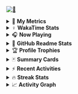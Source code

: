 [![🐙](https://hits.seeyoufarm.com/api/count/incr/badge.svg?url=https%3A%2F%2Fgithub.com%2Fktnkk%2Fhit-counter&count_bg=%23070707&title_bg=%23070707&icon=&icon_color=%23E7E7E7&title=visitors&edge_flat=true)](https://hits.seeyoufarm.com)

<details>
  <summary>🎼 <strong>My Metrics</strong></summary>
  
  <br>
  
 ![🐳](https://github.com/ktnkk/ktnkk/blob/main/github-metrics.svg)
  
  ***
</details>

<details>
  <summary>♀️ <strong>WakaTime Stats</strong></summary>
  
  <br>
  
<!--START_SECTION:waka-->
**🐱 My GitHub Data** 

> 🏆 1,449 Contributions in the Year 2021
 > 
> 📦 1.6 MB Used in GitHub's Storage 
 > 
> 💼 Opted to Hire
 > 
> 📜 9 Public Repositories 
 > 
> 🔑 23 Private Repositories  
 > 
**I'm a Night 🦉** 

```text
🌞 Morning    653 commits    ██████████░░░░░░░░░░░░░░░   42.51% 
🌆 Daytime    100 commits    █░░░░░░░░░░░░░░░░░░░░░░░░   6.51% 
🌃 Evening    318 commits    █████░░░░░░░░░░░░░░░░░░░░   20.7% 
🌙 Night      465 commits    ███████░░░░░░░░░░░░░░░░░░   30.27%

```
📅 **I'm Most Productive on Friday** 

```text
Monday       197 commits    ███░░░░░░░░░░░░░░░░░░░░░░   12.83% 
Tuesday      206 commits    ███░░░░░░░░░░░░░░░░░░░░░░   13.41% 
Wednesday    260 commits    ████░░░░░░░░░░░░░░░░░░░░░   16.93% 
Thursday     259 commits    ████░░░░░░░░░░░░░░░░░░░░░   16.86% 
Friday       263 commits    ████░░░░░░░░░░░░░░░░░░░░░   17.12% 
Saturday     206 commits    ███░░░░░░░░░░░░░░░░░░░░░░   13.41% 
Sunday       145 commits    ██░░░░░░░░░░░░░░░░░░░░░░░   9.44%

```


📊 **This Week I Spent My Time On** 

```text
⌚︎ Time Zone: America/New_York

💬 Programming Languages: 
Other                    50 hrs 54 mins      ███████████████████░░░░░░   76.22% 
JavaScript               12 hrs 42 mins      ████░░░░░░░░░░░░░░░░░░░░░   19.04% 
Markdown                 1 hr 25 mins        ░░░░░░░░░░░░░░░░░░░░░░░░░   2.14% 
Docker                   39 mins             ░░░░░░░░░░░░░░░░░░░░░░░░░   0.98% 
JSON                     24 mins             ░░░░░░░░░░░░░░░░░░░░░░░░░   0.62%

🔥 Editors: 
Browser                  50 hrs 38 mins      ███████████████████░░░░░░   75.82% 
IntelliJ                 16 hrs 8 mins       ██████░░░░░░░░░░░░░░░░░░░   24.18%

💻 Operating System: 
Mac                      66 hrs 47 mins      █████████████████████████   100.0%

```


 Last Updated on 27/09/2021
<!--END_SECTION:waka-->
  
  ***
</details>


<details>
  <summary>🎧 <strong>Now Playing</strong></summary>
  
  <br>
  
 [![🐟](https://spotify-github-profile.vercel.app/api/view?uid=31ybvkrtg6lpzufa4ap3lug3xjfy&cover_image=true&theme=default)](https://open.spotify.com/user/31ybvkrtg6lpzufa4ap3lug3xjfy?si=4d057bb568954fa5)
  
  ***
</details>

<details>
  <summary>🌟 <strong>GitHub Readme Stats</strong></summary>
  
  <br>
  
 <p align="left"> 
  <img alt="🐠" src="https://github-readme-stats.vercel.app/api?username=ktnkk&count_private=true&show_icons=true&theme=dark&include_all_commits=true" />
  <img alt="🐟" src="https://github-readme-stats.vercel.app/api/top-langs/?username=ktnkk&layout=compact&theme=dark&langs_count=10&hide=HTML,CSS,SCSS" />
</p>
  
  ***
</details>

<details>
  <summary>🏆 <strong>Profile Trophies</strong></summary>
  
  <br>
  
  [![🐬](https://github-profile-trophy.vercel.app/?username=ktnkk&rank=SECRET,SSS,SS,S,AAA,AA,A&theme=darkhub&row=1&margin-w=10&no-bg=true)](https://github.com/ryo-ma/github-profile-trophy)
  
  ***
</details>

<details>
  <summary>🃏 <strong>Summary Cards</strong></summary>
  
  <br>
  
  ![🐋](https://github-profile-summary-cards.vercel.app/api/cards/profile-details?username=ktnkk&theme=github_dark)
  ![🦑](https://github-profile-summary-cards.vercel.app/api/cards/repos-per-language?username=ktnkk&theme=github_dark)
  ![🦭](https://github-profile-summary-cards.vercel.app/api/cards/most-commit-language?username=ktnkk&theme=github_dark)
  ![🦀](https://github-profile-summary-cards.vercel.app/api/cards/stats?username=ktnkk&theme=github_dark)
  ![🦈](https://github-profile-summary-cards.vercel.app/api/cards/productive-time?username=ktnkk&theme=github_dark)
  
  ***
</details>

<details>
  <summary>⚡ <strong>Recent Activities</strong></summary>
  
  <br>
  
  <!--START_SECTION:activity-->
1. 🎉 Merged PR [#1](https://github.com/ktnkk/blog.tech/pull/1) in [ktnkk/blog.tech](https://github.com/ktnkk/blog.tech)
2. 💪 Opened PR [#1](https://github.com/ktnkk/blog.tech/pull/1) in [ktnkk/blog.tech](https://github.com/ktnkk/blog.tech)
3. ❗️ Closed issue [#6](https://github.com/ktnkk/blog/issues/6) in [ktnkk/blog](https://github.com/ktnkk/blog)
4. 🗣 Commented on [#6](https://github.com/ktnkk/blog/issues/6) in [ktnkk/blog](https://github.com/ktnkk/blog)
5. ❗️ Closed issue [#5](https://github.com/ktnkk/blog/issues/5) in [ktnkk/blog](https://github.com/ktnkk/blog)
6. 🗣 Commented on [#5](https://github.com/ktnkk/blog/issues/5) in [ktnkk/blog](https://github.com/ktnkk/blog)
7. ❗️ Opened issue [#11](https://github.com/ktnkk/blog/issues/11) in [ktnkk/blog](https://github.com/ktnkk/blog)
8. ❗️ Opened issue [#10](https://github.com/ktnkk/blog/issues/10) in [ktnkk/blog](https://github.com/ktnkk/blog)
9. ❗️ Opened issue [#9](https://github.com/ktnkk/blog/issues/9) in [ktnkk/blog](https://github.com/ktnkk/blog)
10. ❗️ Closed issue [#4](https://github.com/ktnkk/blog/issues/4) in [ktnkk/blog](https://github.com/ktnkk/blog)
<!--END_SECTION:activity-->
  
***
</details>

<details>
  <summary>🔥 <strong>Streak Stats</strong></summary>
  
  <br>
  
  [![🐠](http://github-readme-streak-stats.herokuapp.com?user=ktnkk&theme=dark)](https://git.io/streak-stats)
  
  ***
</details>

<details>
  <summary>📈 <strong>Activity Graph</strong></summary>
  
  <br>
  
  [![🐡](https://activity-graph.herokuapp.com/graph?username=ktnkk&theme=xcode)](https://github.com/ashutosh00710/github-readme-activity-graph)
  
  ***
</details>
